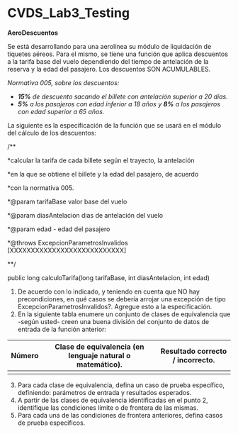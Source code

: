 # CVDS_Lab3_Testing
**AeroDescuentos** 

Se está desarrollando para una aerolínea su módulo de liquidación de tiquetes aéreos. Para el mismo, se tiene una función que aplica descuentos a la tarifa base del vuelo dependiendo del tiempo de antelación de la reserva y la edad del pasajero. Los descuentos SON ACUMULABLES. 

*Normativa 005, sobre los descuentos:*

- ***15%** de descuento sacando el billete con antelación superior a 20 días.*  
- ***5%**  a los pasajeros con edad inferior a 18 años y  **8%**  a los pasajeros con edad superior a 65 años.*  

La siguiente es la especificación de la función que se usará en el módulo del cálculo de los descuentos:

/\*\* 

*calcular la tarifa de cada billete según el trayecto, la antelación  

*en la que  se obtiene el billete y la edad del pasajero, de acuerdo 

*con la normativa 005.

*@param tarifaBase valor base del vuelo

*@param diasAntelacion dias de antelación del vuelo

*@param edad - edad del pasajero 

*@throws ExcepcionParametrosInvalidos [XXXXXXXXXXXXXXXXXXXXXXXXXXX] 

\*\*/ 

public long calculoTarifa(long tarifaBase, int diasAntelacion, int edad) 

1. De acuerdo con lo indicado, y teniendo en cuenta que NO hay precondiciones, en qué casos se debería arrojar una excepción de tipo ExcepcionParametrosInvalidos?. Agregue esto a la especificación. 
1. En la siguiente tabla enumere un conjunto de clases de equivalencia que -según usted- creen una buena división del conjunto de datos de entrada de la función anterior: 



|Número |Clase de equivalencia (en lenguaje natural o matemático).|Resultado correcto / incorrecto.|
| - | - | - |
||||


3. Para cada clase de equivalencia, defina un caso de prueba específico, definiendo: parámetros de entrada y resultados esperados.
3. A partir de las clases de equivalencia identificadas en el punto 2, identifique las condiciones límite o de frontera de las mismas.
3. Para cada una de las condiciones de frontera anteriores, defina casos de prueba específicos.
